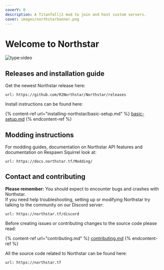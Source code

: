```yaml
---
coverY: 0
description: A Titanfall|2 mod to join and host custom servers.
cover: images/northstarbanner.png
---
```


# Welcome to Northstar

![type:video](https://www.youtube.com/embed/en06Y6CPMQg)

## Releases and installation guide

Get the newest Northstar release here:

```embed
url: https://github.com/R2Northstar/Northstar/releases
```

Install instructions can be found here:

{% content-ref url="installing-northstar/basic-setup.md" %}
[basic-setup.md](installing-northstar/basic-setup.md)
{% endcontent-ref %}

## Modding instructions

For modding guides, documentation on Northstar API features and documentation on Respawn Squirrel look at:

```embed
url: https://docs.northstar.tf/Modding/
```

## Contact and contributing

**Please remember:** You should expect to encounter bugs and crashes with Northstar.\
If you need help troubleshooting, setting up or modifying Northstar try talking to the community on our Discord server:

```embed
url: https://northstar.tf/discord
```

Before creating issues or contributing changes to the source code please read:

{% content-ref url="contributing.md" %}
[contributing.md](contributing.md)
{% endcontent-ref %}

All the source code related to Northstar can be found here:

```embed
url: https://northstar.tf
```
